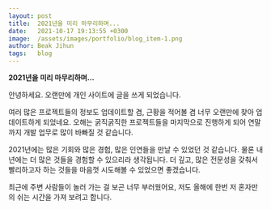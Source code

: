 ```yaml
---
layout: post
title:  2021년을 미리 마무리하며...
date:   2021-10-17 19:13:55 +0300
image:  /assets/images/portfolio/blog_item-1.png
author: Beak Jihun
tags:   blog
---
```


**2021년을 미리 마무리하며...**

안녕하세요. 오랜만에 개인 사이트에 글을 쓰게 되었습니다.

여러 많은 프로젝트들의 정보도 업데이트할 겸, 근황을 적어볼 겸 너무 오랜만에 찾아 업데이트하게 되었네요.
오해는 굵직굵직한 프로젝트들을 마지막으로 진행하게 되어 연말까지 개발 업무로 많이 바빠질 것 같습니다.

2021년에는 많은 기회와 많은 경험, 많은 인연들을 만날 수 있었던 것 같습니다.
물론 내년에는 더 많은 것들을 경험할 수 있으리라 생각됩니다.
더 깊고, 많은 전문성을 갖춰서 빨리하고자 하는 것들을 마음껏 시도해볼 수 있었으면 좋겠습니다.

최근에 주변 사람들이 놀러 가는 걸 보곤 너무 부러웠어요, 저도 올해에 한번 저 혼자만의 쉬는 시간을 가져 보려고 합니다.
